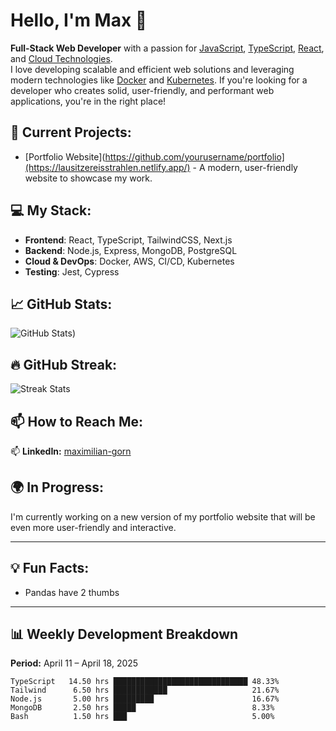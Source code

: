 # Hello, I'm Max 👋  
**Full-Stack Web Developer** with a passion for [JavaScript](https://www.javascript.com/), [TypeScript](https://www.typescriptlang.org/), [React](https://reactjs.org/), and [Cloud Technologies](https://aws.amazon.com/).  
I love developing scalable and efficient web solutions and leveraging modern technologies like [Docker](https://www.docker.com/) and [Kubernetes](https://kubernetes.io/). If you're looking for a developer who creates solid, user-friendly, and performant web applications, you're in the right place!

## 🚀 Current Projects:
- [Portfolio Website](https://github.com/yourusername/portfolio](https://lausitzereisstrahlen.netlify.app/) - A modern, user-friendly website to showcase my work.

## 💻 My Stack:
- **Frontend**: React, TypeScript, TailwindCSS, Next.js
- **Backend**: Node.js, Express, MongoDB, PostgreSQL
- **Cloud & DevOps**: Docker, AWS, CI/CD, Kubernetes
- **Testing**: Jest, Cypress

## 📈 GitHub Stats:
![GitHub Stats](https://lausitzereisstrahlen.netlify.app/))

## 🔥 GitHub Streak:
![Streak Stats](https://github-readme-streak-stats.herokuapp.com/?user=yourusername&theme=monokai)

## 📫 How to Reach Me:
📫 **LinkedIn:** [maximilian-gorn](https://www.linkedin.com/in/maximilian-gorn-657116361/)  

## 🌍 In Progress:
I'm currently working on a new version of my portfolio website that will be even more user-friendly and interactive.

---

## 💡 Fun Facts:
- Pandas have 2 thumbs

---

## 📊 Weekly Development Breakdown  
**Period:** April 11 – April 18, 2025

```text
TypeScript   14.50 hrs ██████████████████████████████ 48.33%
Tailwind      6.50 hrs ████████████                   21.67%
Node.js       5.00 hrs █████████                      16.67%
MongoDB       2.50 hrs █████                          8.33%
Bash          1.50 hrs ███                            5.00%

```





